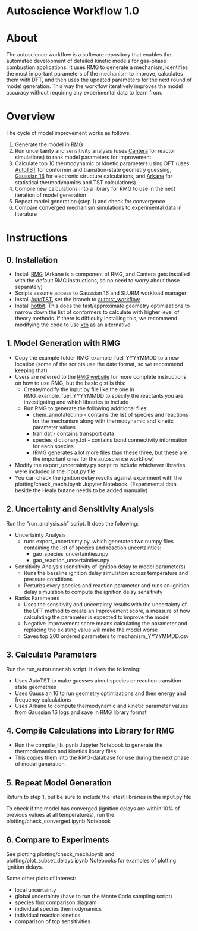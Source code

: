 # Autoscience Workflow 1.0

# About
The autoscience workflow is a software repository that enables the automated development of detailed kinetic models for gas-phase combustion applications. It uses RMG to generate a mechanism, identifies the most important parameters of the mechanism to improve, calculates them with DFT, and then uses the updated parameters for the next round of model generation. This way the workflow iteratively improves the model accuracy without requiring any experimental data to learn from.

# Overview
The cycle of model improvement works as follows:
1. Generate the model in [RMG](https://rmg.mit.edu/)
2. Run uncertainty and sensitivity analysis (uses [Cantera](https://cantera.org/) for reactor simulations) to rank model parameters for improvement
3. Calculate top 10 thermodynamic or kinetic parameters using DFT (uses [AutoTST](https://github.com/ReactionMechanismGenerator/AutoTST) for conformer and transition-state geometry guessing, [Gaussian 16](https://gaussian.com/gaussian16/) for electronic structure calculations, and [Arkane](https://reactionmechanismgenerator.github.io/RMG-Py/users/arkane/index.html) for statistical thermodynamics and TST calculations)
4. Compile new calculations into a library for RMG to use in the next iteration of model generation
5. Repeat model generation (step 1) and check for convergence
6. Compare converged mechanism simulations to experimental data in literature

# Instructions
## 0. Installation
- Install [RMG](https://rmg.mit.edu/) (Arkane is a component of RMG, and Cantera gets installed with the default RMG instructions, so no need to worry about those separately)
- Scripts assume access to Gaussian 16 and SLURM workload manager
- Install [AutoTST](https://github.com/ReactionMechanismGenerator/AutoTST), set the branch to [autotst_workflow](https://github.com/sevyharris/AutoTST/tree/autoscience_workflow)
- Install [hotbit](https://github.com/pekkosk/hotbit). This does the fast/approximate geometry optimizations to narrow down the list of conformers to calculate with higher level of theory methods. If there is difficulty installing this, we recommend modifying the code to use [xtb](https://github.com/grimme-lab/xtb) as an alternative.
## 1. Model Generation with RMG
- Copy the example folder RMG_example_fuel_YYYYMMDD to a new location (some of the scripts use the date format, so we recommend keeping that)
- Users are referred to the [RMG website](https://rmg.mit.edu/) for more complete instructions on how to use RMG, but the basic gist is this:
  - Create/modify the input.py file like the one in RMG_example_fuel_YYYYMMDD to specify the reactants you are investigating and which libraries to include
  - Run RMG to generate the following additional files:
    - chem_annotated.inp - contains the list of species and reactions for the mechanism along with thermodynamic and kinetic parameter values
    - tran.dat - contains transport data
    - species_dictionary.txt - contains bond connectivity information for each species
    - (RMG generates a lot more files than these three, but these are the important ones for the autoscience workflow)
- Modify the export_uncertainty.py script to include whichever libraries were included in the input.py file
- You can check the ignition delay results against experiment with the plotting/check_mech.ipynb Jupyter Notebook. (Experimental data beside the Healy butane needs to be added manually)
    
## 2. Uncertainty and Sensitivity Analysis
Run the "run_analysis.sh" script. It does the following:
- Uncertainty Analysis
  - runs export_uncertainty.py, which generates two numpy files containing the list of species and reaction uncertainties:
    - gao_species_uncertainties.npy
    - gao_reaction_uncertainties.npy
- Sensitivity Analysis (sensitivity of ignition delay to model parameters)
  - Runs the baseline ignition delay simulation across temperature and pressure conditions
  - Perturbs every species and reaction parameter and runs an ignition delay simulation to compute the ignition delay sensitivity
- Ranks Parameters
  - Uses the sensitivity and uncertainty results with the uncertainty of the DFT method to create an Improvement score, a measure of how calculating the parameter is expected to improve the model
  - Negative improvement score means calculating the parameter and replacing the existing value will make the model worse
  - Saves top 200 ordered parameters to mechanism_YYYYMMDD.csv

## 3. Calculate Parameters
Run the run_autorunner.sh script. It does the following:
- Uses AutoTST to make guesses about species or reaction transition-state geometries
- Uses Gaussian 16 to run geometry optimizations and then energy and frequency calculations
- Uses Arkane to compute thermodynamic and kinetic parameter values from Gaussian 16 logs and save in RMG library format

## 4. Compile Calculations into Library for RMG
- Run the compile_lib.ipynb Jupyter Notebook to generate the thermodynamics and kinetics library files.
- This copies them into the RMG-database for use during the next phase of model generation

## 5. Repeat Model Generation
Return to step 1, but be sure to include the latest libraries in the input.py file

To check if the model has converged (ignition delays are within 10% of previous values at all temperatures), run the plotting/check_converged.ipynb Notebook

## 6. Compare to Experiments
See plotting plotting/check_mech.ipynb and plotting/plot_subset_delays.ipynb Notebooks for examples of plotting ignition delays.

Some other plots of interest:
- local uncertainty
- global uncertainty (have to run the Monte Carlo sampling script)
- species flux comparison diagram
- individual species thermodynamics
- individual reaction kinetics
- comparison of top sensitivities

